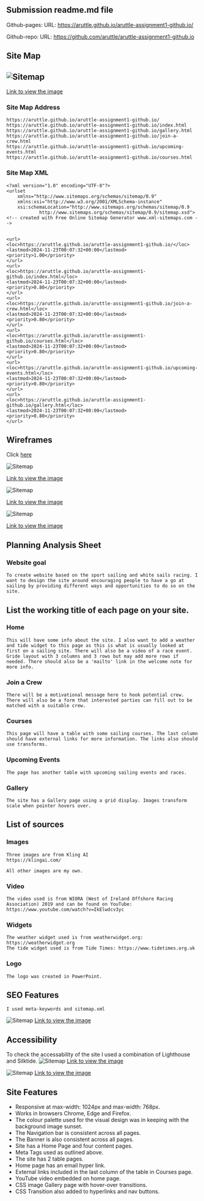 ## Submission readme.md file
Github-pages: URL:
    https://aruttle.github.io/aruttle-assignment1-github.io/

Github-repo: URL:
    https://github.com/aruttle/aruttle-assignment1-github.io


## Site Map
![Sitemap](./docs/sitemap.png)
---
[Link to view the image](./docs/sitemap.png)

### Site Map Address 
    https://aruttle.github.io/aruttle-assignment1-github.io/
    https://aruttle.github.io/aruttle-assignment1-github.io/index.html
    https://aruttle.github.io/aruttle-assignment1-github.io/gallery.html
    https://aruttle.github.io/aruttle-assignment1-github.io/join-a-crew.html
    https://aruttle.github.io/aruttle-assignment1-github.io/upcoming-events.html
    https://aruttle.github.io/aruttle-assignment1-github.io/courses.html

### Site Map XML
    <?xml version="1.0" encoding="UTF-8"?>
    <urlset
        xmlns="http://www.sitemaps.org/schemas/sitemap/0.9"
        xmlns:xsi="http://www.w3.org/2001/XMLSchema-instance"
        xsi:schemaLocation="http://www.sitemaps.org/schemas/sitemap/0.9
                http://www.sitemaps.org/schemas/sitemap/0.9/sitemap.xsd">
    <!-- created with Free Online Sitemap Generator www.xml-sitemaps.com -->


    <url>
    <loc>https://aruttle.github.io/aruttle-assignment1-github.io/</loc>
    <lastmod>2024-11-23T00:07:32+00:00</lastmod>
    <priority>1.00</priority>
    </url>
    <url>
    <loc>https://aruttle.github.io/aruttle-assignment1-github.io/index.html</loc>
    <lastmod>2024-11-23T00:07:32+00:00</lastmod>
    <priority>0.80</priority>
    </url>
    <url>
    <loc>https://aruttle.github.io/aruttle-assignment1-github.io/join-a-crew.html</loc>
    <lastmod>2024-11-23T00:07:32+00:00</lastmod>
    <priority>0.80</priority>
    </url>
    <url>
    <loc>https://aruttle.github.io/aruttle-assignment1-github.io/courses.html</loc>
    <lastmod>2024-11-23T00:07:32+00:00</lastmod>
    <priority>0.80</priority>
    </url>
    <url>
    <loc>https://aruttle.github.io/aruttle-assignment1-github.io/upcoming-events.html</loc>
    <lastmod>2024-11-23T00:07:32+00:00</lastmod>
    <priority>0.80</priority>
    </url>
    <url>
    <loc>https://aruttle.github.io/aruttle-assignment1-github.io/gallery.html</loc>
    <lastmod>2024-11-23T00:07:32+00:00</lastmod>
    <priority>0.80</priority>
    </url>


</urlset>

## Wireframes
Click [here](./docs/wireframes.pdf)

![Sitemap](./docs/iphone-wireframe.png)

[Link to view the image](./docs/iphone-wireframe.png)

![Sitemap](./docs/ipad-wireframe.png)

[Link to view the image](./docs/ipad-wireframe.png)

![Sitemap](./docs/monitor-wireframe.png)

[Link to view the image](./docs/monitor-wireframe.png)




## Planning Analysis Sheet
### Website goal
    To create website based on the sport sailing and white sails racing. I want to design the site around encouraging people to have a go at sailing by providing different ways and opportunities to do so on the site. 

## List the working title of each page on your site.
### Home
    This will have some info about the site. I also want to add a weather and tide widget to this page as this is what is usually looked at first on a sailing site. There will also be a video of a race event. Gride layout with 3 columns and 3 rows but may add more rows if needed. There should also be a 'mailto' link in the welcome note for more info.
    
### Join a Crew 
    There will be a motivational message here to hook potential crew. There will also be a form that interested parties can fill out to be matched with a suitable crew.

### Courses
    This page will have a table with some sailing courses. The last column should have external links for more information. The links also should use transforms.

### Upcoming Events
    The page has another table with upcoming sailing events and races.

### Gallery
    The site has a Gallery page using a grid display. Images transform scale when pointer hovers over. 

## List of sources
### Images
    Three images are from Kling AI 
    https://klingai.com/
    
    All other images are my own.
### Video 
    The video used is from WIORA (West of Ireland Offshore Racing Association) 2019 and can be found on YouTube: https://www.youtube.com/watch?v=IkElwdcv3yc

### Widgets
    The weather widget used is from weatherwidget.org: https://weatherwidget.org
    The tide widget used is from Tide Times: https://www.tidetimes.org.uk

### Logo
    The logo was created in PowerPoint.

## SEO Features
    I used meta-keywords and sitemap.xml
![Sitemap](./docs/meta-keywords.png)
[Link to view the image](./docs/meta-keywords.png)

## Accessibility
   To check the accessability of the site I used a combination of Lighthouse and  Silktide.
![Sitemap](./docs/lighthouse.png)
[Link to view the image](./docs/lighthouse.png)

![Sitemap](./docs/silktide.png)
[Link to view the image](./docs/silktide.png)

## Site Features 
- Responsive at max-width: 1024px and max-width: 768px.
- Works in browsers Chrome, Edge and Firefox.
- The colour palette used for the visual design was in keeping with the background image sunset.
- The Navigation bar is consistent across all pages.
- The Banner is also consistent across all pages.
- Site has a Home Page and four content pages.
- Meta Tags used as outlined above.
- The site has 2 table pages.
- Home page has an email hyper link.
- External links included in the last column of the table in Courses page.
- YouTube video embedded on home page.
- CSS image Gallery page with hover-over transitions.
- CSS Transition also added to hyperlinks and nav buttons.










